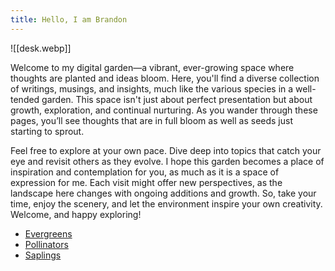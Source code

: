 ```yaml
---
title: Hello, I am Brandon
---
```


![[desk.webp]]

Welcome to my digital garden—a vibrant, ever-growing space where thoughts are planted and ideas bloom. Here, you'll find a diverse collection of writings, musings, and insights, much like the various species in a well-tended garden. This space isn't just about perfect presentation but about growth, exploration, and continual nurturing. As you wander through these pages, you’ll see thoughts that are in full bloom as well as seeds just starting to sprout.

Feel free to explore at your own pace. Dive deep into topics that catch your eye and revisit others as they evolve. I hope this garden becomes a place of inspiration and contemplation for you, as much as it is a space of expression for me. Each visit might offer new perspectives, as the landscape here changes with ongoing additions and growth. So, take your time, enjoy the scenery, and let the environment inspire your own creativity. Welcome, and happy exploring!

- [Evergreens](https://digitalgarden.iambrandoncole.com/evergreen/)
- [Pollinators](https://digitalgarden.iambrandoncole.com/pollinator/)
- [Saplings](https://digitalgarden.iambrandoncole.com/sapling/)
